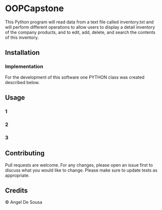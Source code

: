 # OOPCapstone
This Python program will read data from a text file called inventory.txt and will perform different operations to allow users to display a detail inventory of the company products, and to edit, add, delete, and search the contents of this inventory.
## Installation
### Implementation
For the development of this software one PYTHON class was created described below.
## Usage
### 1
### 2
### 3
## Contributing
Pull requests are welcome. For any changes, please open an issue first to discuss what you would like to change.
Please make sure to update tests as appropriate.
## Credits
© Angel De Sousa
